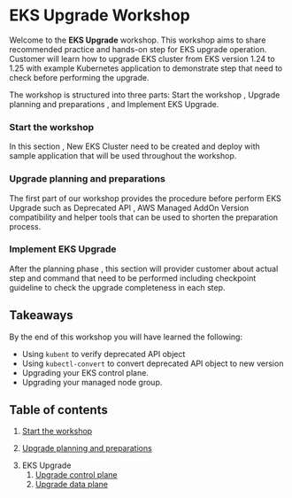 # EKS Upgrade Workshop
<!--- # In-place EKS Upgrade workshop -->
<!--
** P'Jade **
-->

Welcome to the **EKS Upgrade** workshop. This workshop aims to share recommended practice and hands-on step for EKS upgrade operation. Customer will learn how to upgrade EKS cluster from EKS version 1.24 to 1.25 with example Kubernetes application to demonstrate step that need to check before performing the upgrade. 

The workshop is structured into three parts: Start the workshop , Upgrade planning and preparations , and Implement EKS Upgrade.

### Start the workshop

In this section , New EKS Cluster need to be created and deploy with sample application that will be used throughout the workshop.

### Upgrade planning and preparations

The first part of our workshop provides the procedure before perform EKS Upgrade such as Deprecated API , AWS Managed AddOn Version compatibility and helper tools that can be used to shorten the preparation process.


### Implement EKS Upgrade

After the planning phase , this section will provider customer about actual step and command that need to be performed including checkpoint guideline to check the upgrade completeness in each step.

## Takeaways

By the end of this workshop you will have learned the following:

 - Using `kubent` to verify deprecated API object
 - Using `kubectl-convert` to convert deprecated API object to new version
 - Upgrading your EKS control plane.
 - Upgrading your managed node group.

<!--
- Container basics and essential _Docker_ commands
- How to create a _Dockerfile_ to containerize your application
- How to push your container to Amazon Elastic Container Registry (ECR)
- How to deploy a container to App Runner
- How to deploy an App Runner service using a custom VPC connector
- How to use observability tools such as AWS X-Ray and CloudWatch to see application metrics
-->


## Table of contents

1. [Start the workshop](/1-start-workshop.md)

 
<!--
** P'Jade/Pup **
- Workshop Studio instructions 
- Setting up Apps 
- Install the Cron manifest
- Install HPA Add-on
- Checking that the app works
-->
2. [Upgrade planning and preparations](/2-prepare.md)
<!-- 
** Bo **
- Install kubectl +/- 1 from cluster's
- Install Kube no trouble + show PSP & Cron will be obsolete
- Use Kubeconvert to convert the Cron manifest
  * Dump manifest for Cron & HPA
  * Run kubeconvert for Cron & HPA
  * Apply update for Cron manifest & (HPA) (v1.25 does not support Cron/HPA Beta API)
- Check MNG worker node version
  * kubectl get node
- Check k8s versions (both client and cluster)  
  * kubectl version short
-->
3. EKS Upgrade
   1. [Upgrade control plane](/3-upgrade-control-plane.md)
   2. [Upgrade data plane](/4-upgrade-data-plane.md)
<!-- 
** Joe ** Jade comment > Note sure that step should be according to this : https://aws.github.io/aws-eks-best-practices/upgrades/ under topics :               Under topic : Upgrade your control plane and data plane in sequence¶
           Deprecated API Using KubeNT > Control Plane > Add on > Data Plane
- Note: to backup before performing the upgrade (e.g. use Velero)
- Upgrade control plane
- Upgrade data plane
  * Show configure PDB
  * Upgrade data plane
  * Show app zero downtime: 1/ at least one pod still available 2/ app can respond to traffic
- Post-check
  * Check cluster version
  * Check data plane
  * Check application working as expected
-->
